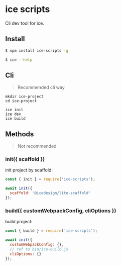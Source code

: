 # ice scripts

Cli dev tool for ice.

## Install

```bash
$ npm install ice-scripts -g

$ ice --help
```

## Cli

> Recommended cli way

```
mkdir ice-project
cd ice-project

ice init
ice dev
ice build
```

## Methods

> Not recommended

### init({ scaffold })

init project by scaffold:

```js
const { init } = require('ice-scripts');

await init({
  scaffold: '@icedesign/lite-scaffold'
});
```

### build({ customWebpackConfig, cliOptions })

build project:

```js
const { build } = require('ice-scripts');

await init({
  customWebpackConfig: {},
  // ref to bin/ice-build.js
  cliOptions: {}
});
```